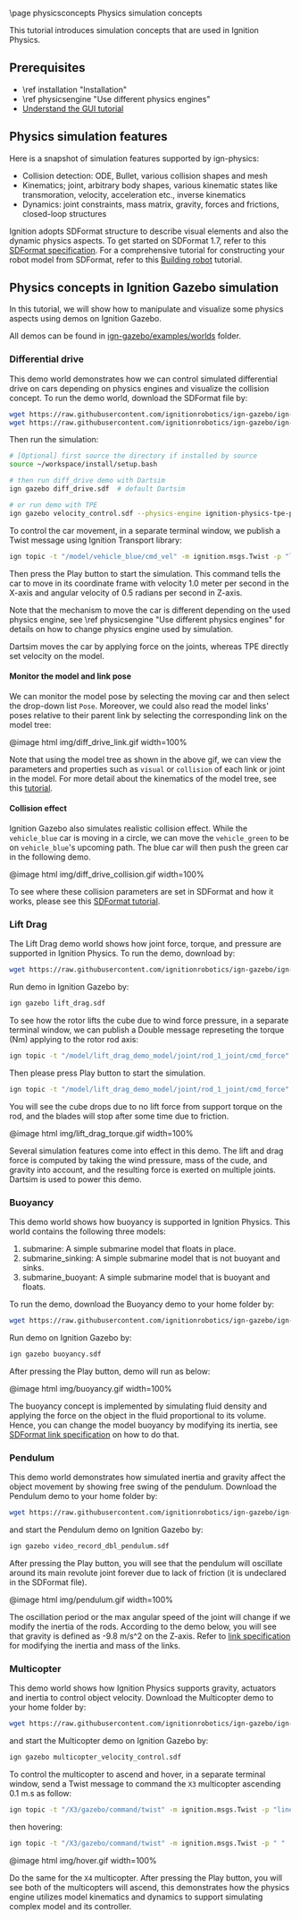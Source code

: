 \page physicsconcepts Physics simulation concepts

This tutorial introduces simulation concepts that are used in Ignition Physics.

## Prerequisites

- \ref installation "Installation"
- \ref physicsengine "Use different physics engines"
- [Understand the GUI tutorial](https://ignitionrobotics.org/docs/citadel/gui)

## Physics simulation features

Here is a snapshot of simulation features supported by ign-physics:

- Collision detection: ODE, Bullet, various collision shapes and mesh
- Kinematics; joint, arbitrary body shapes, various kinematic states like transmoration, velocity, acceleration etc., inverse kinematics
- Dynamics: joint constraints, mass matrix, gravity, forces and frictions, closed-loop structures

Ignition adopts SDFormat structure to describe visual elements and
also the dynamic physics aspects. To get started on SDFormat 1.7, refer to this
[SDFormat specification](http://sdformat.org/spec?ver=1.7&elem=sdf).
For a comprehensive tutorial for constructing your robot model from SDFormat, refer to this [Building robot](https://ignitionrobotics.org/docs/citadel/building_robot) tutorial.

## Physics concepts in Ignition Gazebo simulation

In this tutorial, we will show how to
manipulate and visualize some physics aspects using demos on Ignition Gazebo.

All demos can be found in [ign-gazebo/examples/worlds](https://github.com/ignitionrobotics/ign-gazebo/blob/ign-gazebo3/examples/worlds/) folder.

### Differential drive

This demo world demonstrates how we can control simulated differential drive on
cars depending on physics engines and visualize the collision concept.
To run the demo world, download the SDFormat file by:

```bash
wget https://raw.githubusercontent.com/ignitionrobotics/ign-gazebo/ign-gazebo3/examples/worlds/diff_drive.sdf -P ~
wget https://raw.githubusercontent.com/ignitionrobotics/ign-gazebo/ign-gazebo3/examples/worlds/velocity_control.sdf -P ~
```

Then run the simulation:

```bash
# [Optional] first source the directory if installed by source
source ~/workspace/install/setup.bash

# then run diff_drive demo with Dartsim
ign gazebo diff_drive.sdf  # default Dartsim

# or run demo with TPE
ign gazebo velocity_control.sdf --physics-engine ignition-physics-tpe-plugin # specify TPE as physics engine
```

To control the car movement, in a separate terminal window, we publish a
Twist message using Ignition Transport library:

```bash
ign topic -t "/model/vehicle_blue/cmd_vel" -m ignition.msgs.Twist -p "linear: {x: 1.0}, angular: {z: 0.5}"
```

Then press the Play button to start the simulation.
This command tells the car to move in its coordinate frame with velocity
1.0 meter per second in the X-axis and angular velocity of 0.5 radians per
second in Z-axis.

Note that the mechanism to move the car is different depending on the used physics
engine, see \ref physicsengine "Use different physics engines" for details on how to change physics engine used by simulation.

Dartsim moves the car by applying force on the joints, whereas TPE directly set velocity on the model.

#### Monitor the model and link pose

We can monitor the model pose by selecting the moving car and then
select the drop-down list `Pose`. Moreover, we could also read the model
links' poses relative to their parent link by selecting the
corresponding link on the model tree:

@image html img/diff_drive_link.gif width=100%

Note that using the model tree as shown in the above gif, we can view the
parameters and properties such as `visual` or `collision` of each link or joint
in the model. For more detail about the kinematics of the model tree, see this
[tutorial](http://sdformat.org/tutorials?tut=spec_model_kinematics&cat=specification&).

#### Collision effect

Ignition Gazebo also simulates realistic collision effect. While the `vehicle_blue`
car is moving in a circle, we can move the `vehicle_green` to be on `vehicle_blue`'s
upcoming path. The blue car will then push the green car in the following demo.

@image html img/diff_drive_collision.gif width=100%

To see where these collision parameters are set in SDFormat and how it works,
please see this [SDFormat tutorial](http://sdformat.org/tutorials?tut=spec_shapes&cat=specification&).

### Lift Drag

The Lift Drag demo world shows how joint force, torque, and pressure are supported in
Ignition Physics. To run the demo, download by:

```bash
wget https://raw.githubusercontent.com/ignitionrobotics/ign-gazebo/ign-gazebo3/examples/worlds/lift_drag.sdf -P ~
```

Run demo in Ignition Gazebo by:

```bash
ign gazebo lift_drag.sdf
```

To see how the rotor lifts the cube due to wind force pressure, in a separate terminal window, we can publish a
Double message represeting the torque (Nm) applying to
the rotor rod axis:

```bash
ign topic -t "/model/lift_drag_demo_model/joint/rod_1_joint/cmd_force" -m ignition.msgs.Double  -p "data: 0.7"
```

Then please press Play button to start the simulation.

```bash
ign topic -t "/model/lift_drag_demo_model/joint/rod_1_joint/cmd_force" -m ignition.msgs.Double  -p "data: 0.0"
```

You will see the cube drops due to no lift force from support torque on the rod,
and the blades will stop after some time due to friction.

@image html img/lift_drag_torque.gif width=100%

Several simulation features come into effect in this demo. The lift and drag force is computed by taking the wind pressure, mass of the cude, and gravity into account, and the resulting force is exerted on multiple joints. Dartsim is used to power this demo.

### Buoyancy

This demo world shows how buoyancy is supported in Ignition Physics. This world
contains the following three models:

  1. submarine: A simple submarine model that floats in place.
  2. submarine_sinking: A simple submarine model that is not buoyant and sinks.
  3. submarine_buoyant: A simple submarine model that is buoyant and floats.

To run the demo, download the Buoyancy demo to your home folder by:

```bash
wget https://raw.githubusercontent.com/ignitionrobotics/ign-gazebo/ign-gazebo3/examples/worlds/buoyancy.sdf -P ~
```

Run demo on Ignition Gazebo by:

```bash
ign gazebo buoyancy.sdf
```

After pressing the Play button, demo will run as below:

@image html img/buoyancy.gif width=100%

The buoyancy concept is implemented by
simulating fluid density and applying the force on the object in the fluid
proportional to its volume. Hence, you can change the model buoyancy by modifying its
inertia, see [SDFormat link specification](http://sdformat.org/spec?ver=1.7&elem=link) on how to do that.

### Pendulum

This demo world demonstrates how simulated inertia and gravity affect the object
movement by showing free swing of the pendulum. Download the
Pendulum demo to your home folder by:

```bash
wget https://raw.githubusercontent.com/ignitionrobotics/ign-gazebo/ign-gazebo3/examples/worlds/video_record_dbl_pendulum.sdf -P ~
```

and start the Pendulum demo on Ignition Gazebo by:

```bash
ign gazebo video_record_dbl_pendulum.sdf
```

After pressing the Play button, you will see that the pendulum will oscillate around
its main revolute joint forever due to lack of friction (it is undeclared in the
SDFormat file).

@image html img/pendulum.gif width=100%

The oscillation period or the max angular speed of the joint
will change if we modify the inertia of the rods. According to the demo below,
you will see that gravity is defined as -9.8 m/s^2 on the Z-axis. Refer to
[link specification](http://sdformat.org/spec?ver=1.7&elem=link) for modifying
the inertia and mass of the links.

### Multicopter

This demo world shows how Ignition Physics supports gravity, actuators and
inertia to control object velocity.
Download the Multicopter demo to your home folder by:

```bash
wget https://raw.githubusercontent.com/ignitionrobotics/ign-gazebo/ign-gazebo3/examples/worlds/multicopter_velocity_control.sdf -P ~
```

and start the Multicopter demo on Ignition Gazebo by:

```bash
ign gazebo multicopter_velocity_control.sdf
```

To control the multicopter to ascend and hover, in a separate terminal window, send a
Twist message to command the `X3` multicopter
ascending 0.1 m.s as follow:

```bash
ign topic -t "/X3/gazebo/command/twist" -m ignition.msgs.Twist -p "linear: {x:0 y: 0 z: 0.1} angular {z: 0}"
```

then hovering:

```bash
ign topic -t "/X3/gazebo/command/twist" -m ignition.msgs.Twist -p " "
```

@image html img/hover.gif width=100%

Do the same for the `X4` multicopter. After pressing the Play button, you will see
both of the multicopters will ascend, this demonstrates how the physics engine
utilizes model kinematics and dynamics to support simulating complex model and
its controller.
